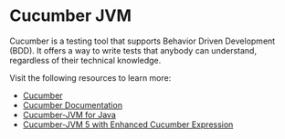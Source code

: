 # Cucumber JVM

Cucumber is a testing tool that supports Behavior Driven Development (BDD). It offers a way to write tests that anybody can understand, regardless of their technical knowledge.

Visit the following resources to learn more:

- [Cucumber](https://cucumber.io/)
- [Cucumber Documentation](https://cucumber.io/docs/cucumber/)
- [Cucumber-JVM for Java](https://automationpanda.com/2017/10/24/cucumber-jvm-for-java/)
- [Cucumber-JVM 5 with Enhanced Cucumber Expression](https://www.youtube.com/watch?v=jCzpxvAJoZM)
